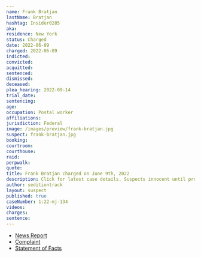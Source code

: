 ```yaml
---
name: Frank Bratjan
lastName: Bratjan
hashtag: Insider0285
aka:
residence: New York
status: Charged
date: 2022-06-09
charged: 2022-06-09
indicted:
convicted:
acquitted:
sentenced:
dismissed:
deceased:
plea_hearing: 2022-09-14
trial_date:
sentencing:
age:
occupation: Postal worker
affiliations:
jurisdiction: Federal
image: /images/preview/frank-bratjan.jpg
suspect: frank-bratjan.jpg
booking:
courtroom:
courthouse:
raid:
perpwalk:
quote:
title: Frank Bratjan charged on June 9th, 2022
description: Click for latest case details. Suspects innocent until proven guilty.
author: seditiontrack
layout: suspect
published: true
caseNumber: 1:22-mj-134
videos:
charges:
sentence:
---
```


- [News Report](https://www.thedailybeast.com/usps-employee-and-van-life-enthusiast-frank-joseph-bratjan-jr-charged-in-capitol-riot)
- [Complaint](https://www.justice.gov/usao-dc/case-multi-defendant/file/1513246/download)
- [Statement of Facts](https://www.justice.gov/usao-dc/case-multi-defendant/file/1513256/download)
